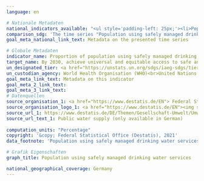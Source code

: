 ```yaml
---
language: en    

# Nationale Metadaten    
national_indicators_available: "<ul style='padding-left: 25px;'><li>Population using safely managed drinking water services</li> <li> Population connected to the public water supply system</li></ul>"    
comparison_sdg: 'The time series "Population using safely managed drinking water services" is partly compliant with the global metadata. The time series "Population connected to the public water supply system" provides additional information.'    
goal_meta_national_link_text: Metadata on the presented time series    

# Globale Metadaten    
indicator_name: Proportion of population using safely managed drinking water services    
target_name: By 2030, achieve universal and equitable access to safe and affordable drinking water for all    
un_designated_tier: <a href="https://unstats.un.org/sdgs/iaeg-sdgs/tier-classification/" title="Click here for more information on the UN tier classification."  target="_blank">Tier II</a>    
un_custodian_agency: World Health Organisation (WHO)<br>United Nations Children's Emergency Fund (UNICEF)    
goal_meta_link_text: Metadata on this indicator    
goal_meta_2_link_text:     
goal_meta_3_link_text:         
# Datenquellen
source_organisation_1: <a href="https://www.destatis.de/EN"> Federal Statistical Office (Destatis) </a>
source_organisation_logo_1: <a href="https://www.destatis.de/EN"><img src="https://g205sdgs.github.io/sdg-indicators/public/OrgImgEn/destatis.png" alt="Logo destatis" style="height:60px; width:148px"/></a>
source_url_1: https://www.destatis.de/DE/Themen/Gesellschaft-Umwelt/Umwelt/Wasserwirtschaft/_inhalt.html#sprg238684
source_url_text_1: Public water supply (only available in German)
    
computation_units: "Percentage"    
copyright: '&copy; Federal Statistical Office (Destatis), 2021'    
data_footnote: 'Population using safely managed drinking water services: All data estimated.'    

# Grafik Eigenschaften    
graph_title: Population using safely managed drinking water services    

national_geographical_coverage: Germany    
---
```


<span></span>